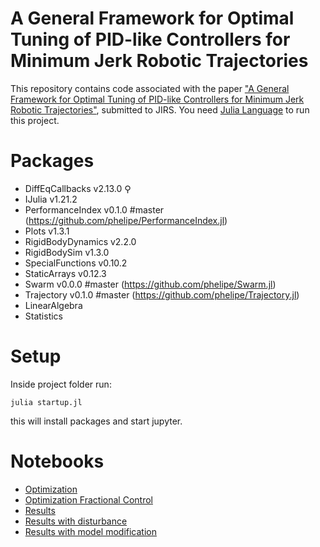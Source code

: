 # A General Framework for Optimal Tuning of PID-like Controllers for Minimum Jerk Robotic Trajectories

This repository contains code associated with the paper 
["A General Framework for Optimal Tuning of PID-like Controllers for Minimum Jerk Robotic Trajectories"](https://link.springer.com/article/10.1007/s10846-019-01121-y), submitted to JIRS. You need [Julia Language](https://julialang.org/) to run this project.



# Packages

  - DiffEqCallbacks v2.13.0 ⚲
  - IJulia v1.21.2
  - PerformanceIndex v0.1.0 #master (https://github.com/phelipe/PerformanceIndex.jl)
  - Plots v1.3.1
  - RigidBodyDynamics v2.2.0
  - RigidBodySim v1.3.0
  - SpecialFunctions v0.10.2
  - StaticArrays v0.12.3
  - Swarm v0.0.0 #master (https://github.com/phelipe/Swarm.jl)
  - Trajectory v0.1.0 #master (https://github.com/phelipe/Trajectory.jl)
  - LinearAlgebra 
  - Statistics 



# Setup
Inside project folder run:
```
julia startup.jl
```
this will install  packages and start jupyter.


# Notebooks
  - [Optimization](1-optimization.ipynb)
  - [Optimization Fractional Control](2-optimization-frac.ipynb)
  - [Results](3-results.ipynb)
  - [Results with disturbance](4-results-dist.ipynb)
  - [Results with model modification](5-results-load.ipynb)
